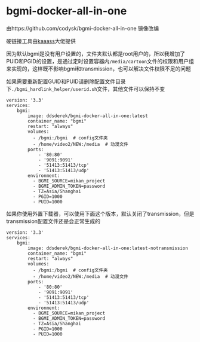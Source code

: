 # bgmi-docker-all-in-one
由https://github.com/codysk/bgmi-docker-all-in-one 镜像改编

硬链接工具由[kaaass](https://github.com/kaaass/bgmi_hardlink_helper)大佬提供

因为默认bgmi是没有用户设置的，文件夹默认都是root用户的，所以我增加了PUID和PGID的设置，是通过定时设置容器内```/media/cartoon```文件的权限和用户组来实现的，这样既不影响bgmi和transmission，也可以解决文件权限不足的问题

如果需要重新配置GUID和PUID请删除配置文件目录下```./bgmi_hardlink_helper/userid.sh```文件，其他文件可以保持不变
```
version: '3.3'
services:
    bgmi:
        image: ddsderek/bgmi-docker-all-in-one:latest
        container_name: "bgmi"
        restart: "always"
        volumes:
          - /bgmi:/bgmi  # config文件夹
          - /home/video2/NEW:/media  # 动漫文件
        ports:
            - '80:80'
            - '9091:9091'
            - '51413:51413/tcp'
            - '51413:51413/udp'
        environment:
          - BGMI_SOURCE=mikan_project
          - BGMI_ADMIN_TOKEN=password
          - TZ=Asia/Shanghai
          - PGID=1000
          - PUID=1000
```
如果你使用外置下载器，可以使用下面这个版本，默认关闭了transmission，但是transmission配置文件还是会正常生成的
```
version: '3.3'
services:
    bgmi:
        image: ddsderek/bgmi-docker-all-in-one:latest-notransmission
        container_name: "bgmi"
        restart: "always"
        volumes:
          - /bgmi:/bgmi  # config文件夹
          - /home/video2/NEW:/media  # 动漫文件
        ports:
            - '80:80'
            - '9091:9091'
            - '51413:51413/tcp'
            - '51413:51413/udp'
        environment:
          - BGMI_SOURCE=mikan_project
          - BGMI_ADMIN_TOKEN=password
          - TZ=Asia/Shanghai
          - PGID=1000
          - PUID=1000
```

